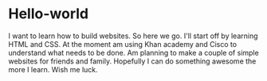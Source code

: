# Hello-world
I want to learn how to build websites. So here we go.
I'll start off by learning HTML and CSS. At the moment am using Khan academy and Cisco to understand what needs to be done. Am planning to make a couple of simple websites for friends and family.
Hopefully I can do something awesome the more I learn. Wish me luck.
